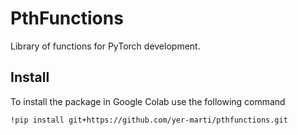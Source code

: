 # PthFunctions

Library of functions for PyTorch development.

## Install

To install the package in Google Colab use the following command

```
!pip install git+https://github.com/yer-marti/pthfunctions.git
```
